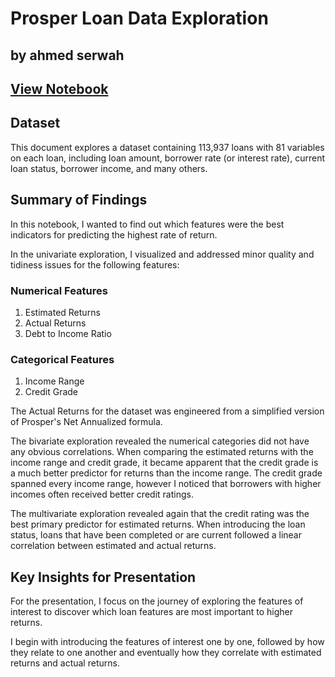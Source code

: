 # Prosper Loan Data Exploration
## by ahmed serwah
## [View Notebook](https://github.com/ahmedserwah/ANALYAING-PROSPER-LOAN-DATA-FINANCIAL-DATA-/blob/main/exploration_template%20(1).ipynb)

## Dataset
This document explores a dataset containing 113,937 loans with 81 variables on each loan, including loan amount, borrower rate (or interest rate), current loan status, borrower income, and many others.
## Summary of Findings

In this notebook, I wanted to find out which features were the best indicators for predicting the highest rate of return.

In the univariate exploration, I visualized and addressed minor quality and tidiness issues for the following features:

### Numerical Features
1. Estimated Returns
2. Actual Returns
3. Debt to Income Ratio

### Categorical Features
1. Income Range
2. Credit Grade

The Actual Returns for the dataset was engineered from a simplified version of Prosper's Net Annualized formula.

The bivariate exploration revealed the numerical categories did not have any obvious correlations.  When comparing the estimated returns with the income range and credit grade,
it became apparent that the credit grade is a much better predictor for returns than the income range.  The credit grade spanned every income range, however I noticed that
borrowers with higher incomes often received better credit ratings.

The multivariate exploration revealed again that the credit rating was the best primary predictor for estimated returns.  When introducing the loan status, loans that have
been completed or are current followed a linear correlation between estimated and actual returns.

## Key Insights for Presentation

For the presentation, I focus on the journey of exploring the features of interest to discover which loan features are most important to higher returns.

I begin with introducing the features of interest one by one, followed by how they relate to one another and eventually how they correlate with estimated returns and actual returns.
